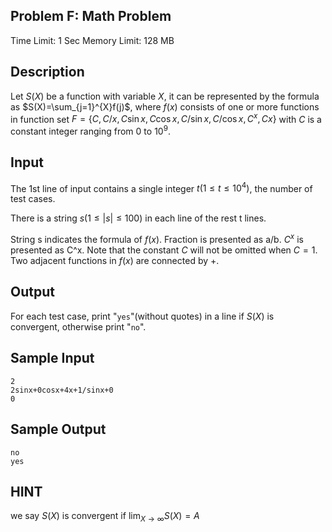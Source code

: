 ## Problem F: Math Problem

Time Limit: 1 Sec Memory Limit: 128 MB

## Description

Let $S(X)$ be a function with variable $X$, it can be represented by the formula as $S(X)=\sum_{j=1}^{X}f(j)$, where $f(x)$ consists of one or more functions in function set $F=\{C,C/x,C\sin{x},C \cos{x},C/\sin{x},C/\cos{x},C^x,Cx\}$ with $C$ is a constant integer ranging from $0$ to $10^9$.

## Input

The 1st line of input contains a single integer $t (1≤t≤10^4)$, the number of test cases.

There is a string $s(1≤|s|≤100)$ in each line of the rest t lines.

String s indicates the formula of $f(x)$. Fraction is presented as a/b. $C^x$ is presented as C^x. Note that the constant $C$ will not be omitted when $C=1$. Two adjacent functions in $f(x)$ are connected by +.

## Output

For each test case, print "`yes`"(without quotes) in a line if $S(X)$ is convergent, otherwise print "`no`".

## Sample Input

```
2
2sinx+0cosx+4x+1/sinx+0
0
```

## Sample Output

```
no
yes
```

## HINT


we say $S(X)$ is convergent if $\lim_{X\rightarrow\infty}S(X)=A$

